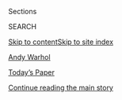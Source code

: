 <div id="app">

<div>

<div class="NYTAppHideMasthead css-zz1s19 e1suatyy0">

<div class="section css-ui9rw0 e1suatyy2">

<div class="css-11hrj97 er09x8g0">

<div class="css-6n7j50">

</div>

<span class="css-1dv1kvn">Sections</span>

<div class="css-10488qs">

<span class="css-1dv1kvn">SEARCH</span>

</div>

[Skip to content](#site-content)[Skip to site index](#site-index)

</div>

<div id="masthead-section-label" class="css-1fnb9ct eaxe0e00">

[Andy Warhol](https://www.nytimes.com/topic/person/andy-warhol)

</div>

<div class="css-10698na e1huz5gh0">

</div>

</div>

<div id="masthead-bar-one" class="section hasLinks css-15hmgas e1csuq9d3">

<div class="css-uqyvli e1csuq9d0">

</div>

<div class="css-1uqjmks e1csuq9d1">

</div>

<div class="css-9e9ivx">

[](https://myaccount.nytimes.com/auth/login?response_type=cookie&client_id=vi)

</div>

<div class="css-1bvtpon e1csuq9d2">

[Today’s Paper](https://www.nytimes.com/section/todayspaper)

</div>

</div>

</div>

</div>

<div data-aria-hidden="false">

<div id="site-content" role="main">

<div id="top-wrapper" class="css-15p45cc eaca97t0" type="top">

<div id="top-slug" class="css-19x0jxb eaca97t1" hidden="">

Advertisement

</div>

[Continue reading the main story](#after-top)

<div class="ad top-wrapper" style="text-align:center;height:100%;display:block;min-height:90px">

<div id="top" class="place-ad" data-position="top" data-size-key="top">

</div>

</div>

<div id="after-top">

</div>

</div>

<div id="collection-Warhol, Andy" class="section css-15h4p1b e9abtgs0">

<div class="css-1j21atc e1svk9qx1">

<div class="css-fmiefx e1svk9qx2">

<div class="css-1hk7r2m eu54l5x0">

<div id="sponsor-wrapper" class="css-7a1pgi eaca97t0" type="sponsor" hidden="">

<div id="sponsor-slug" class="css-1l4mleb eaca97t1" hidden="">

Supported by

</div>

[Continue reading the main story](#after-sponsor)

<div id="sponsor" class="ad sponsor-wrapper" style="text-align:left;height:100%;display:block">

</div>

<div id="after-sponsor">

</div>

</div>

</div>

### <span class="css-5xm8y ezz4tcd1">[Times Topics](/index.html)</span>

</div>

<div class="css-nfcc9b e1svk9qx3">

<div class="css-vl9dhg e1svk9qx5">

<div class="css-1nrhkj6 e1svk9qx6">

# Andy Warhol

<div class="follow-button-placeholder" data-collection-id="">

</div>

</div>

</div>

</div>

</div>

<div class="css-185go5a e1o5byef0">

<div class="css-15cbhtu">

  - [Latest](#stream-panel)
  - <span class="css-6n7j50">Search</span>
    <div class="control">
    <div class="label-container css-1dv1kvn">
    Search
    </div>
    <div class="css-wm4t3d">
    **<span id="clear-search-input" class="css-1dv1kvn">Clear this text
    input</span>
    </div>
    </div>
    <span class="css-1iovbfw"></span>

<div id="stream-panel" class="section css-8msx5b e1jz0cab1">

<div class="css-13mho3u">

1.  
    
    <div class="css-1cp3ece">
    
    <div class="css-1l4spti">
    
    [](/2020/08/07/t-magazine/akeem-smith-art.html)
    
    <div class="css-79elbk">
    
    ![](https://static01.nyt.com/images/2020/08/07/t-magazine/07tmag-akeem/07tmag-akeem-thumbWide.jpg?quality=75&auto=webp&disable=upscale)
    
    </div>
    
    ### <span class="css-m70j1g">The Artists</span>
    
    ## A Different View of a Jamaican Dancehall
    
    On the verge of his first major exhibition, Akeem Smith shares a new
    artwork.
    
    <div class="css-1nqbnmb ea5icrr0">
    
    By <span class="css-1n7hynb">Akeem Smith</span>
    
    </div>
    
    </div>
    
    <div class="css-1lc2l26 e1xfvim33">
    
    </div>
    
    </div>

2.  
    
    <div class="css-1cp3ece">
    
    <div class="css-1l4spti">
    
    [](/2020/07/21/arts/design/sothebys-john-richardson-freud.html)
    
    <div class="css-79elbk">
    
    ![](https://static01.nyt.com/images/2020/07/22/arts/21sothebys-item2/21sothebys2-thumbWide.jpg?quality=75&auto=webp&disable=upscale)
    
    </div>
    
    ## Works by Sir John Richardson’s Many Friends in Sotheby’s Sale
    
    The art historian John Richardson collected art by his pals Pablo
    Picasso, Lucian Freud and Andy Warhol. The works will be sold in New
    York and London in the fall.
    
    <div class="css-1nqbnmb ea5icrr0">
    
    By <span class="css-1n7hynb">James Barron</span>
    
    </div>
    
    </div>
    
    <div class="css-1lc2l26 e1xfvim33">
    
    </div>
    
    </div>

3.  
    
    <div class="css-1cp3ece">
    
    <div class="css-1l4spti">
    
    [](/2020/07/18/arts/brigid-berlin-dead.html)
    
    <div class="css-79elbk">
    
    ![](https://static01.nyt.com/images/2020/07/20/obituaries/20Berlin-obit4/17Berlin-thumbWide.jpg?quality=75&auto=webp&disable=upscale)
    
    </div>
    
    ## Brigid Berlin, Socialite Who Joined Warhol’s World, Dies at 80
    
    Born into privilege, she rejected her upbringing to become a fixture
    on the New York underground art scene of the 1960s and ’70s.
    
    <div class="css-1nqbnmb ea5icrr0">
    
    By <span class="css-1n7hynb">John Leland</span>
    
    </div>
    
    </div>
    
    <div class="css-1lc2l26 e1xfvim33">
    
    </div>
    
    </div>

4.  
    
    <div class="css-1cp3ece">
    
    <div class="css-1l4spti">
    
    [](/es/2020/07/02/magazine/filosofia-de-andy-warhol.html)
    
    <div class="css-79elbk">
    
    ![](https://static01.nyt.com/images/2020/07/05/magazine/05LOR-mag/05LOR-mag-thumbWide.jpg?quality=75&auto=webp&disable=upscale)
    
    </div>
    
    ### <span class="css-m70j1g">Magazine</span>
    
    ## Una guía de Andy Warhol para sobrevivir al aislamiento
    
    El famoso y sociable artista era, en secreto, un hombre hogareño. Su
    libro de autoayuda me dio permiso para divertirme en casa.
    
    <div class="css-1nqbnmb ea5icrr0">
    
    By <span class="css-1n7hynb">Sophie Atkinson</span>
    
    </div>
    
    <div class="css-185051n">
    
    [Read in
    English](https://www.nytimes.com/2020/06/30/magazine/the-philosophy-of-andy-warhol.html "Read in English")
    
    </div>
    
    </div>
    
    <div class="css-1lc2l26 e1xfvim33">
    
    </div>
    
    </div>

5.  
    
    <div class="css-1cp3ece">
    
    <div class="css-1l4spti">
    
    [](/2020/06/30/magazine/the-philosophy-of-andy-warhol.html)
    
    <div class="css-79elbk">
    
    ![](https://static01.nyt.com/images/2020/07/05/magazine/05LOR-mag/05LOR-mag-thumbWide.jpg?quality=75&auto=webp&disable=upscale)
    
    </div>
    
    ### <span class="css-m70j1g">Letter of Recommendation</span>
    
    ## Andy Warhol’s Secrets for Surviving Isolation
    
    The famously social artist was a secret homebody. His self-help book
    gave me permission to actually have fun at home.
    
    <div class="css-1nqbnmb ea5icrr0">
    
    By <span class="css-1n7hynb">Sophie Atkinson</span>
    
    </div>
    
    <div class="css-185051n">
    
    [Leer en
    español](https://www.nytimes.com/es/2020/07/02/magazine/filosofia-de-andy-warhol.html "Read in Spanish")
    
    </div>
    
    </div>
    
    <div class="css-1lc2l26 e1xfvim33">
    
    </div>
    
    </div>

6.  
    
    <div class="css-1cp3ece">
    
    <div class="css-1l4spti">
    
    [](/2020/06/26/obituaries/valerie-solanas-overlooked.html)
    
    <div class="css-79elbk">
    
    ![](https://static01.nyt.com/images/2020/06/29/obituaries/29overlooked-solanas-3/00overlooked-solanas-3-thumbWide-v2.jpg?quality=75&auto=webp&disable=upscale)
    
    </div>
    
    ## Overlooked No More: Valerie Solanas, Radical Feminist Who Shot Andy Warhol
    
    She made daring arguments in “SCUM Manifesto,” her case for a world
    without men. But it was her attack on Warhol that came to define her
    life.
    
    <div class="css-1nqbnmb ea5icrr0">
    
    By <span class="css-1n7hynb">Bonnie Wertheim</span>
    
    </div>
    
    </div>
    
    <div class="css-1lc2l26 e1xfvim33">
    
    </div>
    
    </div>

7.  
    
    <div class="css-1cp3ece">
    
    <div class="css-1l4spti">
    
    [](/2020/05/03/books/review/warhol-blake-gopnik.html)
    
    <div class="css-79elbk">
    
    ![](https://static01.nyt.com/images/2020/05/05/books/review/05Sante1/05Sante1-thumbWide.jpg?quality=75&auto=webp&disable=upscale)
    
    </div>
    
    ### <span class="css-m70j1g">Nonfiction</span>
    
    ## Andy Warhol, Superstar
    
    Blake Gopnik’s mammoth biography traces the life and career of the
    original King of Pop.
    
    <div class="css-1nqbnmb ea5icrr0">
    
    By <span class="css-1n7hynb">Luc Sante</span>
    
    </div>
    
    </div>
    
    <div class="css-1lc2l26 e1xfvim33">
    
    </div>
    
    </div>

8.  
    
    <div class="css-1cp3ece">
    
    <div class="css-1l4spti">
    
    [](/2020/04/13/arts/design/rolling-stones-logo-anniversary.html)
    
    <div class="css-79elbk">
    
    ![](https://static01.nyt.com/images/2020/04/14/arts/13stones-logo1/13stones-logo1-thumbWide.jpg?quality=75&auto=webp&disable=upscale)
    
    </div>
    
    ## How the ‘Greatest Rock and Roll Band in the World’ Got Its Logo
    
    On the 50th anniversary of his famous “tongue and lips” emblem for
    the Rolling Stones, John Pasche says he had no expectations it would
    become so famous, or lucrative.
    
    <div class="css-1nqbnmb ea5icrr0">
    
    By <span class="css-1n7hynb">Joobin Bekhrad</span>
    
    </div>
    
    </div>
    
    <div class="css-1lc2l26 e1xfvim33">
    
    </div>
    
    </div>

9.  
    
    <div class="css-1cp3ece">
    
    <div class="css-1l4spti">
    
    [](/2020/03/09/arts/curators-top-works-political-art.html)
    
    <div class="css-79elbk">
    
    ![](https://static01.nyt.com/images/2020/03/13/multimedia/13sp-top6/merlin_169310046_5b93820b-7011-43f8-8559-21ae2852b4f3-thumbWide.jpg?quality=75&auto=webp&disable=upscale)
    
    </div>
    
    ## Curators’ Choice on Art and Politics
    
    Experts from the Metropolitan Museum of Art and the Museum of Fine
    Arts, Boston, choose their favorite works with a political message.
    
    <div class="css-1nqbnmb ea5icrr0">
    
    By <span class="css-1n7hynb">Ted Loos</span>
    
    </div>
    
    </div>
    
    <div class="css-1lc2l26 e1xfvim33">
    
    </div>
    
    </div>

10. 
    
    <div class="css-1cp3ece">
    
    <div class="css-1l4spti">
    
    [](/2020/03/08/arts/feminism-art-us-election.html)
    
    <div class="css-79elbk">
    
    ![](https://static01.nyt.com/images/2020/03/13/business/13sp-feminist2/13sp-feminist2-thumbWide.jpg?quality=75&auto=webp&disable=upscale)
    
    </div>
    
    ## Feminists Arm Themselves With Art
    
    As the U.S. election approaches, feminism takes center stage at
    scores of art institutions across the country.
    
    <div class="css-1nqbnmb ea5icrr0">
    
    By <span class="css-1n7hynb">Hilarie M. Sheets</span>
    
    </div>
    
    </div>
    
    <div class="css-1lc2l26 e1xfvim33">
    
    </div>
    
    </div>

<div class="css-13mho3u">

<div class="css-1t62hi8">

<div class="css-1stvaey">

Show More

<div>

<div style="border:0;clip:rect(0 0 0 0);height:1px;margin:-1px;overflow:hidden;white-space:nowrap;padding:0;width:1px;position:absolute" role="log" data-aria-live="assertive">

</div>

<div style="border:0;clip:rect(0 0 0 0);height:1px;margin:-1px;overflow:hidden;white-space:nowrap;padding:0;width:1px;position:absolute" role="log" data-aria-live="assertive">

</div>

<div style="border:0;clip:rect(0 0 0 0);height:1px;margin:-1px;overflow:hidden;white-space:nowrap;padding:0;width:1px;position:absolute" role="log" data-aria-live="polite">

</div>

<div style="border:0;clip:rect(0 0 0 0);height:1px;margin:-1px;overflow:hidden;white-space:nowrap;padding:0;width:1px;position:absolute" role="log" data-aria-live="polite">

</div>

</div>

</div>

</div>

</div>

</div>

<div class="css-g6hk37 supplemental">

<div id="mid1-wrapper" class="css-10wkyv7 eaca97t0" type="lede">

<div id="mid1-slug" class="css-1tag3rd eaca97t1">

Advertisement

</div>

[Continue reading the main story](#after-mid1)

<div id="mid1" class="ad mid1-wrapper" style="text-align:center;height:100%;display:block;min-height:250px">

</div>

<div id="after-mid1">

</div>

</div>

<div id="mktg-wrapper" class="css-oxle51 eaca97t0" type="mktg">

<div id="mktg-slug" class="css-1tag3rd eaca97t1">

Advertisement

</div>

[Continue reading the main story](#after-mktg)

<div id="mktg" class="ad mktg-wrapper" style="text-align:center;height:100%;display:block">

</div>

<div id="after-mktg">

</div>

</div>

</div>

</div>

</div>

</div>

</div>

</div>

## Site Index

<div>

</div>

## Site Information Navigation

  - [© <span>2020</span> <span>The New York Times
    Company</span>](https://help.nytimes.com/hc/en-us/articles/115014792127-Copyright-notice)

<!-- end list -->

  - [NYTCo](https://www.nytco.com/)
  - [Contact
    Us](https://help.nytimes.com/hc/en-us/articles/115015385887-Contact-Us)
  - [Work with us](https://www.nytco.com/careers/)
  - [Advertise](https://nytmediakit.com/)
  - [T Brand Studio](http://www.tbrandstudio.com/)
  - [Your Ad
    Choices](https://www.nytimes.com/privacy/cookie-policy#how-do-i-manage-trackers)
  - [Privacy](https://www.nytimes.com/privacy)
  - [Terms of
    Service](https://help.nytimes.com/hc/en-us/articles/115014893428-Terms-of-service)
  - [Terms of
    Sale](https://help.nytimes.com/hc/en-us/articles/115014893968-Terms-of-sale)
  - [Site Map](https://spiderbites.nytimes.com)
  - [Help](https://help.nytimes.com/hc/en-us)
  - [Subscriptions](https://www.nytimes.com/subscription?campaignId=37WXW)

</div>

</div>
